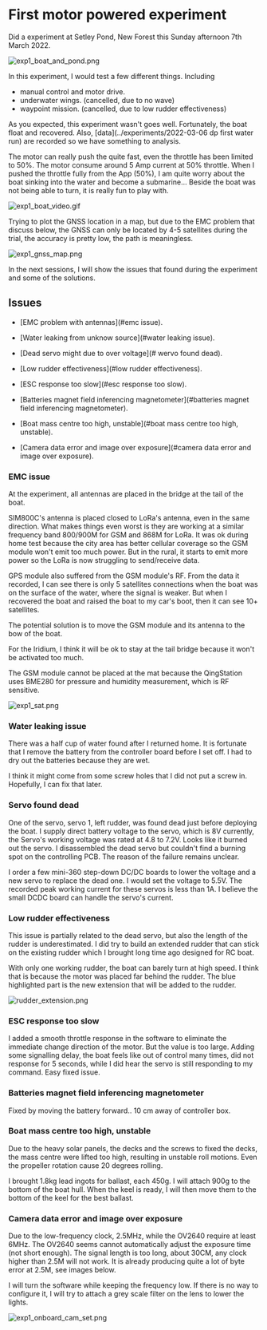 # First motor powered experiment

Did a experiment at Setley Pond, New Forest this Sunday afternoon 7th March 2022. 

![exp1_boat_and_pond.png](figures/exp1_boat_and_pond.png)

In this experiment, I would test a few different things. Including

- manual control and motor drive.
- underwater wings. (cancelled, due to no wave)
- waypoint mission. (cancelled, due to low rudder effectiveness)

As you expected, this experiment wasn't goes well. Fortunately, the boat float and recovered. Also, [data](../experiments/2022-03-06 dp first water run) are recorded so we have something to analysis.

The motor can really push the quite fast, even the throttle has been limited to 50%. The motor consume around 5 Amp current at 50% throttle. When I pushed the throttle fully from the App (50%), I am quite worry about the boat sinking into the water and become a submarine... Beside the boat was not being able to turn, it is really fun to play with.

![exp1_boat_video.gif](figures/exp1_boat_video.gif)

Trying to plot the GNSS location in a map, but due to the EMC problem that discuss below, the GNSS can only be located by 4-5 satellites during the trial, the accuracy is pretty low, the path is meaningless. 

![exp1_gnss_map.png](figures/exp1_gnss_map.png)

In the next sessions, I will show the issues that found during the experiment and some of the solutions. 

## Issues

- [EMC problem with antennas](#emc issue). 

- [Water leaking from unknow source](#water leaking issue).

- [Dead servo might due to over voltage](# wervo found dead).

- [Low rudder effectiveness](#low rudder effectiveness). 

- [ESC response too slow](#esc response too slow). 

- [Batteries magnet field inferencing magnetometer](#batteries magnet field inferencing magnetometer). 

- [Boat mass centre too high, unstable](#boat mass centre too high, unstable). 

- [Camera data error and image over exposure](#camera data error and image over exposure). 

### EMC issue

At the experiment, all antennas are placed in the bridge at the tail of the boat. 

SIM800C's antenna is placed closed to LoRa's antenna, even in  the same direction. What makes things even worst is they are working at a similar frequency band 800/900M for GSM and 868M for LoRa.  It was ok during home test because the city area has better cellular coverage so the GSM module won't emit too much power. But in the rural, it starts to emit more power so the LoRa is now struggling to send/receive data. 

GPS module also suffered from the GSM module's RF. From the data it recorded, I can see there is only 5 satellites connections when the boat was on the surface of the water, where the signal is weaker. But when I recovered the boat and raised the boat to my car's boot, then it can see 10+ satellites.

The potential solution is to move the GSM module and its antenna to the bow of the boat. 

For the Iridium, I think it will be ok to stay at the tail bridge because it won't be activated too much. 

The GSM module cannot be placed at the mat because the QingStation uses BME280 for pressure and humidity measurement, which is RF sensitive. 

![exp1_sat.png](figures/exp1_sat.png)

### Water leaking issue

There was a half cup of water found after I returned home. It is fortunate that I remove the battery from the controller board before I set off. I had to dry out the batteries because they are wet. 

I think it might come from some screw holes that I did not put a screw in. Hopefully, I can fix that later. 

### Servo found dead

One of the servo, servo 1, left rudder, was found dead just before deploying the boat. I supply direct battery voltage to the servo, which is 8V currently, the Servo's working voltage was rated at 4.8 to 7.2V. Looks like it burned out the servo. I disassembled the dead servo but couldn't find a burning spot on the controlling PCB. The reason of the failure remains unclear. 

I order a few mini-360 step-down DC/DC boards to lower the voltage and a new servo to replace the dead one. I would set the voltage to 5.5V. The recorded peak working current for these servos is less than 1A. I believe the small DCDC board can handle the servo's current.

### Low rudder effectiveness

This issue is partially related to the dead servo, but also the length of the rudder is underestimated. I did try to build an extended rudder that can stick on the existing rudder which I brought long time ago designed for RC boat. 

With only one working rudder, the boat can barely turn at high speed. I think that is because the motor was placed far behind the rudder.  The blue highlighted part is the new extension that will be added to the rudder. 

![rudder_extension.png](figures/rudder_extension.png)

### ESC response too slow

I added a smooth throttle response in the software to eliminate the immediate change direction of the motor. But the value is too large. Adding some signalling delay, the boat feels like out of control many times, did not response for 5 seconds, while I did hear the servo is still responding to my command. Easy fixed issue. 

### Batteries magnet field inferencing magnetometer

Fixed by moving the battery forward.. 10 cm away of controller box.

### Boat mass centre too high, unstable

Due to the heavy solar panels, the decks and the screws to fixed the decks, the mass centre were lifted too high, resulting in unstable roll motions. Even the propeller rotation cause 20 degrees rolling. 

I brought 1.8kg lead ingots for ballast, each 450g. I will attach 900g to the bottom of the boat hull. When the keel is ready, I will then move them to the bottom of the keel for the best ballast. 

### Camera data error and image over exposure

Due to the low-frequency clock, 2.5MHz, while the OV2640 require at least 6MHz. The OV2640 seems cannot automatically adjust the exposure time (not short enough). The signal length is too long, about 30CM, any clock higher than 2.5M will not work. It is already producing quite a lot of byte error at 2.5M, see images below. 

I will turn the software while keeping the frequency low. If there is no way to configure it, I will try to attach a grey scale filter on the lens to lower the lights. 

![exp1_onboard_cam_set.png](figures/exp1_onboard_cam_set.png)
